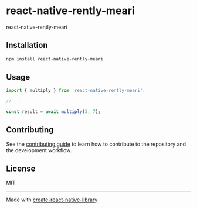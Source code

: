 # react-native-rently-meari

react-native-rently-meari

## Installation

```sh
npm install react-native-rently-meari
```

## Usage

```js
import { multiply } from 'react-native-rently-meari';

// ...

const result = await multiply(3, 7);
```

## Contributing

See the [contributing guide](CONTRIBUTING.md) to learn how to contribute to the repository and the development workflow.

## License

MIT

---

Made with [create-react-native-library](https://github.com/callstack/react-native-builder-bob)
